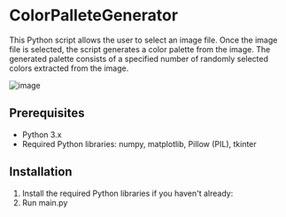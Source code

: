 # ColorPalleteGenerator
This Python script allows the user to select an image file. Once the image file is selected, the script generates a color palette from the image. The generated palette consists of a specified number of randomly selected colors extracted from the image.

![image](https://github.com/dxdelvin/ColorPalleteGenerator/assets/61946291/8e1cd72d-ff7e-4010-8d1b-47a5d6b805fb)

## Prerequisites

- Python 3.x
- Required Python libraries: numpy, matplotlib, Pillow (PIL), tkinter

## Installation

1. Install the required Python libraries if you haven't already:
2. Run main.py
